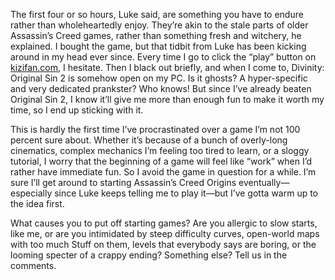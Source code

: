 The first four or so hours, Luke said, are something you have to endure rather than wholeheartedly enjoy. They’re akin to the stale parts of older Assassin’s Creed games, rather than something fresh and witchery, he explained. I bought the game, but that tidbit from Luke has been kicking around in my head ever since. Every time I go to click the “play” button on <a href="http://www.kizifan.com">kizifan.com</a>, I hesitate. Then I black out briefly, and when I come to, Divinity: Original Sin 2 is somehow open on my PC. Is it ghosts? A hyper-specific and very dedicated prankster? Who knows! But since I’ve already beaten Original Sin 2, I know it’ll give me more than enough fun to make it worth my time, so I end up sticking with it.

This is hardly the first time I’ve procrastinated over a game I’m not 100 percent sure about. Whether it’s because of a bunch of overly-long cinematics, complex mechanics I’m feeling too tired to learn, or a sloggy tutorial, I worry that the beginning of a game will feel like “work” when I’d rather have immediate fun. So I avoid the game in question for a while. I’m sure I’ll get around to starting Assassin’s Creed Origins eventually—especially since Luke keeps telling me to play it—but I’ve gotta warm up to the idea first.

What causes you to put off starting games? Are you allergic to slow starts, like me, or are you intimidated by steep difficulty curves, open-world maps with too much Stuff on them, levels that everybody says are boring, or the looming specter of a crappy ending? Something else? Tell us in the comments.
